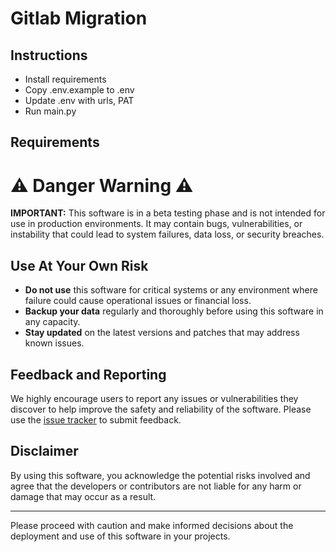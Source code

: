 # Gitlab Migration

## Instructions
- Install requirements
- Copy .env.example to .env
- Update .env with urls, PAT
- Run main.py

## Requirements


# :warning: Danger Warning :warning:

**IMPORTANT:** This software is in a beta testing phase and is not intended for use in production environments. It may contain bugs, vulnerabilities, or instability that could lead to system failures, data loss, or security breaches.

## Use At Your Own Risk

- **Do not use** this software for critical systems or any environment where failure could cause operational issues or financial loss.
- **Backup your data** regularly and thoroughly before using this software in any capacity.
- **Stay updated** on the latest versions and patches that may address known issues.

## Feedback and Reporting

We highly encourage users to report any issues or vulnerabilities they discover to help improve the safety and reliability of the software. Please use the [issue tracker](#) to submit feedback.

## Disclaimer

By using this software, you acknowledge the potential risks involved and agree that the developers or contributors are not liable for any harm or damage that may occur as a result. 

---

Please proceed with caution and make informed decisions about the deployment and use of this software in your projects.
